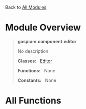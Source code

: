 Back to [All Modules](https://github.com/pyrustic/gaspium/blob/master/docs/modules/README.md#readme)

# Module Overview

> **gaspium.component.editor**
> 
> No description
>
> **Classes:** &nbsp; [Editor](https://github.com/pyrustic/gaspium/blob/master/docs/modules/content/gaspium.component.editor/content/classes/Editor.md#class-editor)
>
> **Functions:** &nbsp; None
>
> **Constants:** &nbsp; None

# All Functions



